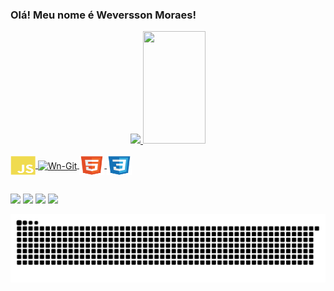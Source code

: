 ### Olá! Meu nome é Weversson Moraes!

<div align="center">
  <a href="https://github.com/wnmoraess">
  <img height="180em" src="https://github-readme-stats.vercel.app/api?username=wnmoraess&show_icons=true&theme=white&include_all_commits=true&count_private=true"/>
  <img width=100em height="180em" src="https://github-readme-stats.vercel.app/api/top-langs/?username=wnmoraess&layout=compact&langs_count=7&theme=white"/>
</div>
<div style="display: inline_block"><br>
  <img align="center" alt="Wn-Js" height="30" width="40" src="https://raw.githubusercontent.com/devicons/devicon/master/icons/javascript/javascript-plain.svg">
  <img align="center" alt="Wn-Git" height="30" width="40" src="https://cdn.jsdelivr.net/gh/devicons/devicon/icons/git/git-original.svg">
  <img align="center" alt="Wn-HTML" height="30" width="40" src="https://raw.githubusercontent.com/devicons/devicon/master/icons/html5/html5-original.svg">
  <img align="center" alt="Wn-CSS" height="30" width="40" src="https://raw.githubusercontent.com/devicons/devicon/master/icons/css3/css3-original.svg">
</div>
  
  ##
 
<div> 
  <a href="https://instagram.com/wnmoraess" target="_blank"><img src="https://img.shields.io/badge/-Instagram-%23E4405F?style=for-the-badge&logo=instagram&logoColor=white" target="_blank"></a>
 <a href= = "mailto:wnzn98@outlook.com" target="_blank"><img src="https://img.shields.io/badge/Microsoft_Outlook-0078D4?style=for-the-badge&logo=microsoft-outlook&logoColor=white" target="_blank"></a> 
  <a href = "mailto:weverssonsouza98@gmail.com"><img src="https://img.shields.io/badge/-Gmail-%23333?style=for-the-badge&logo=gmail&logoColor=white" target="_blank"></a>
  <a href="https://www.linkedin.com/in/weversson-moraes-647760228" target="_blank"><img src="https://img.shields.io/badge/-LinkedIn-%230077B5?style=for-the-badge&logo=linkedin&logoColor=white" target="_blank"></a>
  
  ![Snake animation](https://github.com/wnmoraess/wnmoraess/blob/output/github-contribution-grid-snake.svg)
 
</div>
